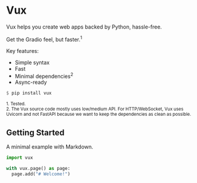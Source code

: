 # Vux

Vux helps you create web apps backed by Python, hassle-free.

Get the Gradio feel, but faster.<sup>1</sup>

Key features:
- Simple syntax
- Fast
- Minimal dependencies<sup>2</sup>
- Async-ready

```haskell
$ pip install vux
```

<sub>1. Tested.</sub><br />
<sub>2. The Vux source code mostly uses low/medium API. For HTTP/WebSocket, Vux uses Uvicorn and not FastAPI because we want to keep the dependencies as clean as possible.</sub>

## Getting Started

A minimal example with Markdown.

```python
import vux

with vux.page() as page:
  page.add("# Welcome!")
```
